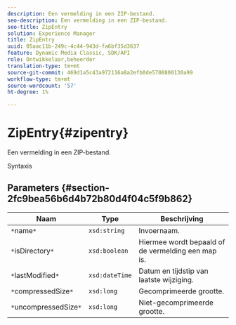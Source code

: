 ```yaml
---
description: Een vermelding in een ZIP-bestand.
seo-description: Een vermelding in een ZIP-bestand.
seo-title: ZipEntry
solution: Experience Manager
title: ZipEntry
uuid: 05aac11b-249c-4c44-943d-fa6bf35d3637
feature: Dynamic Media Classic, SDK/API
role: Ontwikkelaar,beheerder
translation-type: tm+mt
source-git-commit: 469d1a5c43a972116a8a2efb0de5708800130a99
workflow-type: tm+mt
source-wordcount: '57'
ht-degree: 1%

---
```



# ZipEntry{#zipentry}

Een vermelding in een ZIP-bestand.

Syntaxis

## Parameters {#section-2fc9bea56b6d4b72b80d4f04c5f9b862}

| Naam | Type | Beschrijving |
|---|---|---|
| `*`name`*` | `xsd:string` | Invoernaam. |
| `*`isDirectory`*` | `xsd:boolean` | Hiermee wordt bepaald of de vermelding een map is. |
| `*`lastModified`*` | `xsd:dateTime` | Datum en tijdstip van laatste wijziging. |
| `*`compressedSize`*` | `xsd:long` | Gecomprimeerde grootte. |
| `*`uncompressedSize`*` | `xsd:long` | Niet-gecomprimeerde grootte. |

